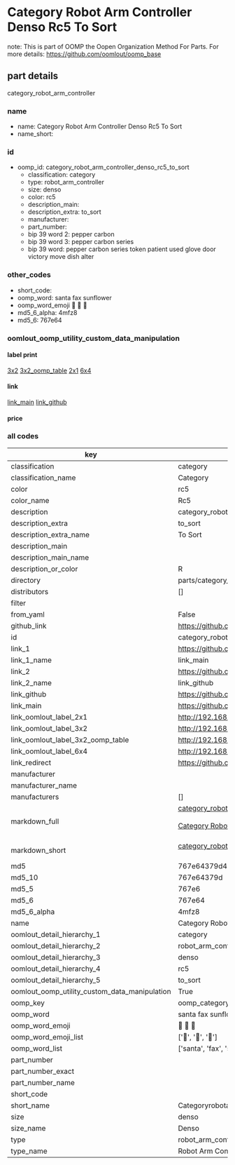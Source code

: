 # Category Robot Arm Controller Denso Rc5 To Sort  

note: This is part of OOMP the Oopen Organization Method For Parts. For more details: https://github.com/oomlout/oomp_base

##  part details
  



category_robot_arm_controller



### name
* name: Category Robot Arm Controller Denso Rc5 To Sort
* name_short: 
### id
* oomp_id: category_robot_arm_controller_denso_rc5_to_sort
  * classification: category
  * type: robot_arm_controller
  * size: denso
  * color: rc5
  * description_main: 
  * description_extra: to_sort
  * manufacturer: 
  * part_number: 
  * bip 39 word 2: pepper carbon
  * bip 39 word 3: pepper carbon series
  * bip 39 word: pepper carbon series token patient used glove door victory move dish alter

### other_codes
* short_code: 
* oomp_word: santa fax sunflower
* oomp_word_emoji :santa: :fax: :sunflower:
* md5_6_alpha: 4mfz8
* md5_6: 767e64






### oomlout_oomp_utility_custom_data_manipulation
#### label print
[3x2](http://192.168.1.245:1112/?label=oomp%204mfz8)
[3x2_oomp_table](http://192.168.1.108:1112/?label=oomp%204mfz8)
[2x1](http://192.168.1.242:1112/?label=oomp%204mfz8)
[6x4](http://192.168.1.55:1112/?label=oomp%204mfz8)    

#### link

[link_main](https://github.com/oomlout/oomlout_oomp_version_1_messy/tree/main/parts/category_robot_arm_controller_denso_rc5_to_sort) [link_github](https://github.com/oomlout/oomlout_oomp_version_1_messy/tree/main/parts/category_robot_arm_controller_denso_rc5_to_sort)                             

#### price







### all codes 
| key | value |  
| --- | --- |  
| classification | category |  
| classification_name | Category |  
| color | rc5 |  
| color_name | Rc5 |  
| description | category_robot_arm_controller |  
| description_extra | to_sort |  
| description_extra_name | To Sort |  
| description_main |  |  
| description_main_name |  |  
| description_or_color | R  |  
| directory | parts/category_robot_arm_controller_denso_rc5_to_sort |  
| distributors | [] |  
| filter |  |  
| from_yaml | False |  
| github_link | https://github.com/oomlout/oomlout_oomp_part_src/tree/main/parts/category_robot_arm_controller_denso_rc5_to_sort |  
| id | category_robot_arm_controller_denso_rc5_to_sort |  
| link_1 | https://github.com/oomlout/oomlout_oomp_version_1_messy/tree/main/parts/category_robot_arm_controller_denso_rc5_to_sort |  
| link_1_name | link_main |  
| link_2 | https://github.com/oomlout/oomlout_oomp_version_1_messy/tree/main/parts/category_robot_arm_controller_denso_rc5_to_sort |  
| link_2_name | link_github |  
| link_github | https://github.com/oomlout/oomlout_oomp_version_1_messy/tree/main/parts/category_robot_arm_controller_denso_rc5_to_sort |  
| link_main | https://github.com/oomlout/oomlout_oomp_version_1_messy/tree/main/parts/category_robot_arm_controller_denso_rc5_to_sort |  
| link_oomlout_label_2x1 | http://192.168.1.242:1112/?label=oomp%204mfz8 |  
| link_oomlout_label_3x2 | http://192.168.1.245:1112/?label=oomp%204mfz8 |  
| link_oomlout_label_3x2_oomp_table | http://192.168.1.108:1112/?label=oomp%204mfz8 |  
| link_oomlout_label_6x4 | http://192.168.1.55:1112/?label=oomp%204mfz8 |  
| link_redirect | https://github.com/oomlout/oomlout_oomp_version_1_messy/tree/main/parts/category_robot_arm_controller_denso_rc5_to_sort |  
| manufacturer |  |  
| manufacturer_name |  |  
| manufacturers | [] |  
| markdown_full | [category_robot_arm_controller_denso_rc5_to_sort](none)<br>[](none)<br>[Category Robot Arm Controller Denso Rc5 To Sort](none)<br><br> |  
| markdown_short | [category_robot_arm_controller_denso_rc5_to_sort](none)<br><br> |  
| md5 | 767e64379d416c77bf508e3f88089d17 |  
| md5_10 | 767e64379d |  
| md5_5 | 767e6 |  
| md5_6 | 767e64 |  
| md5_6_alpha | 4mfz8 |  
| name | Category Robot Arm Controller Denso Rc5 To Sort |  
| oomlout_detail_hierarchy_1 | category |  
| oomlout_detail_hierarchy_2 | robot_arm_controller |  
| oomlout_detail_hierarchy_3 | denso |  
| oomlout_detail_hierarchy_4 | rc5 |  
| oomlout_detail_hierarchy_5 | to_sort |  
| oomlout_oomp_utility_custom_data_manipulation | True |  
| oomp_key | oomp_category_robot_arm_controller_denso_rc5_to_sort |  
| oomp_word | santa fax sunflower |  
| oomp_word_emoji | :santa: :fax: :sunflower: |  
| oomp_word_emoji_list | [':santa:', ':fax:', ':sunflower:'] |  
| oomp_word_list | ['santa', 'fax', 'sunflower'] |  
| part_number |  |  
| part_number_exact |  |  
| part_number_name |  |  
| short_code |  |  
| short_name | Categoryrobotarmcontroller |  
| size | denso |  
| size_name | Denso |  
| type | robot_arm_controller |  
| type_name | Robot Arm Controller |  
